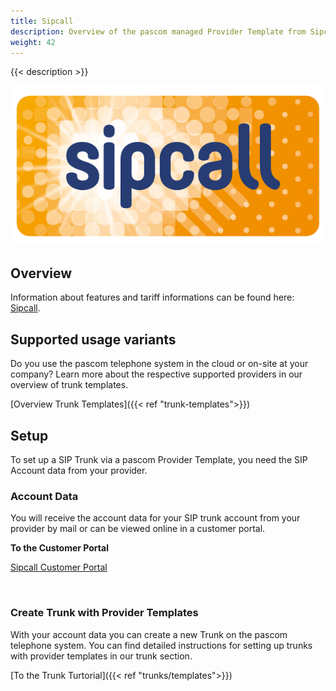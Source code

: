 ```yaml
---
title: Sipcall
description: Overview of the pascom managed Provider Template from Sipcall
weight: 42
---
```



{{< description >}}

![Sipcall Provider Logo](sipcall-logo.png?width=50%)

## Overview

Information about features and tariff informations can be found here: [Sipcall](https://www.sipcall.ch/de/loesungen/sipcall-sip-trunk/).


## Supported usage variants
Do you use the pascom telephone system in the cloud or on-site at your company? Learn more about the respective supported providers in our overview of trunk templates. 

[Overview Trunk Templates]({{< ref "trunk-templates">}})

## Setup

To set up a SIP Trunk via a pascom Provider Template, you need the SIP Account data from your provider. 

### Account Data

You will receive the account data for your SIP trunk account from your provider by mail or can be viewed online in a customer portal.

**To the Customer Portal**

[Sipcall Customer Portal](https://my.sipcall.ch/)


</br>

### Create Trunk with Provider Templates

With your account data you can create a new Trunk on the pascom telephone system. You can find detailed instructions for setting up trunks with provider templates in our trunk section. 

[To the Trunk Turtorial]({{< ref "trunks/templates">}})
